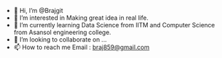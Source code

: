 - 👋 Hi, I’m @Brajgit
- 👀 I’m interested in Making great idea in real life.
- 🌱 I’m currently learning Data Science from IITM and Computer Science from Asansol engineering college.
- 💞️ I’m looking to collaborate on ...
- 📫 How to reach me Email :  braj859@gmail.com

<!---
Brajgit/Brajgit is a ✨ special ✨ repository because its `README.md` (this file) appears on your GitHub profile.
You can click the Preview link to take a look at your changes.
--->
